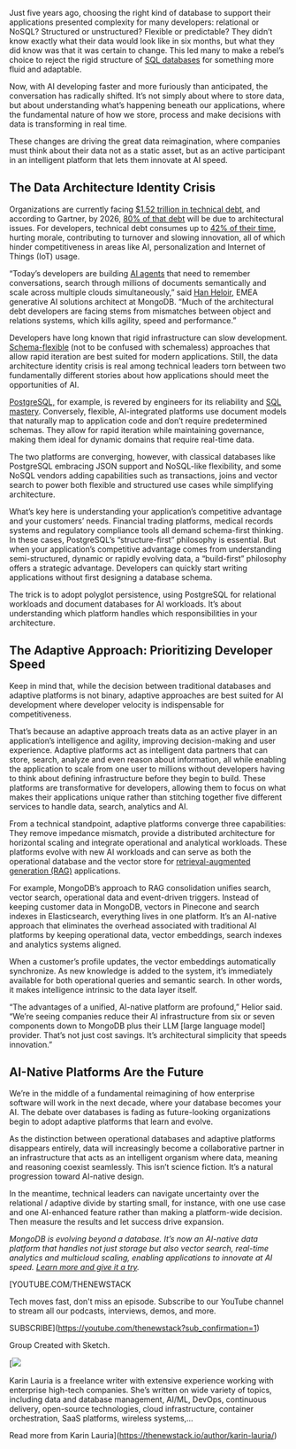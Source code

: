 Just five years ago, choosing the right kind of database to support their applications presented complexity for many developers: relational or NoSQL? Structured or unstructured? Flexible or predictable? They didn’t know exactly what their data would look like in six months, but what they did know was that it was certain to change. This led many to make a rebel’s choice to reject the rigid structure of [SQL databases](https://thenewstack.io/introduction-to-databases/) for something more fluid and adaptable.

Now, with AI developing faster and more furiously than anticipated, the conversation has radically shifted. It’s not simply about where to store data, but about understanding what’s happening beneath our applications, where the fundamental nature of how we store, process and make decisions with data is transforming in real time.

These changes are driving the great data reimagination, where companies must think about their data not as a static asset, but as an active participant in an intelligent platform that lets them innovate at AI speed.

## The Data Architecture Identity Crisis

Organizations are currently facing [$1.52 trillion in technical debt](https://www.architectureandgovernance.com/elevating-ea/new-research-suggests-architectural-technical-debt-is-most-damaging-to-applications-amid-1-52-trillion-technical-debt-crisis/?utm_source=chatgpt.com), and according to Gartner, by 2026, [80% of that debt](https://vfunction.com/blog/technical-debt-vs-architectural-technical-debt-what-to-know/?utm_source=chatgpt.com) will be due to architectural issues. For developers, technical debt consumes up to [42% of their time](https://thenewstack.io/technical-debt-continues-to-mount-heres-how-to-solve-it/), hurting morale, contributing to turnover and slowing innovation, all of which hinder competitiveness in areas like AI, personalization and Internet of Things (IoT) usage.

“Today’s developers are building [AI agents](https://thenewstack.io/ai-agents-a-comprehensive-introduction-for-developers/) that need to remember conversations, search through millions of documents semantically and scale across multiple clouds simultaneously,” said [Han Heloir](https://www.linkedin.com/in/hanheloiryan/), EMEA generative AI solutions architect at MongoDB. “Much of the architectural debt developers are facing stems from mismatches between object and relations systems, which kills agility, speed and performance.”

Developers have long known that rigid infrastructure can slow development. [Schema-flexible](https://www.mongodb.com/docs/manual/data-modeling/) (not to be confused with schemaless) approaches that allow rapid iteration are best suited for modern applications. Still, the data architecture identity crisis is real among technical leaders torn between two fundamentally different stories about how applications should meet the opportunities of AI.

[PostgreSQL,](https://roadmap.sh/postgresql-dba) for example, is revered by engineers for its reliability and [SQL mastery](https://roadmap.sh/sql). Conversely, flexible, AI-integrated platforms use document models that naturally map to application code and don’t require predetermined schemas. They allow for rapid iteration while maintaining governance, making them ideal for dynamic domains that require real-time data.

The two platforms are converging, however, with classical databases like PostgreSQL embracing JSON support and NoSQL-like flexibility, and some NoSQL vendors adding capabilities such as transactions, joins and vector search to power both flexible and structured use cases while simplifying architecture.

What’s key here is understanding your application’s competitive advantage and your customers’ needs. Financial trading platforms, medical records systems and regulatory compliance tools all demand schema-first thinking. In these cases, PostgreSQL’s “structure-first” philosophy is essential. But when your application’s competitive advantage comes from understanding semi-structured, dynamic or rapidly evolving data, a “build-first” philosophy offers a strategic advantage. Developers can quickly start writing applications without first designing a database schema.

The trick is to adopt polyglot persistence, using PostgreSQL for relational workloads and document databases for AI workloads. It’s about understanding which platform handles which responsibilities in your architecture.

## The Adaptive Approach: Prioritizing Developer Speed

Keep in mind that, while the decision between traditional databases and adaptive platforms is not binary, adaptive approaches are best suited for AI development where developer velocity is indispensable for competitiveness.

That’s because an adaptive approach treats data as an active player in an application’s intelligence and agility, improving decision-making and user experience. Adaptive platforms act as intelligent data partners that can store, search, analyze and even reason about information, all while enabling the application to scale from one user to millions without developers having to think about defining infrastructure before they begin to build. These platforms are transformative for developers, allowing them to focus on what makes their applications unique rather than stitching together five different services to handle data, search, analytics and AI.

From a technical standpoint, adaptive platforms converge three capabilities: They remove impedance mismatch, provide a distributed architecture for horizontal scaling and integrate operational and analytical workloads. These platforms evolve with new AI workloads and can serve as both the operational database and the vector store for [retrieval-augmented generation (RAG)](https://thenewstack.io/no-mcp-hasnt-killed-rag-in-fact-theyre-complementary/) applications.

For example, MongoDB’s approach to RAG consolidation unifies search, vector search, operational data and event-driven triggers. Instead of keeping customer data in MongoDB, vectors in Pinecone and search indexes in Elasticsearch, everything lives in one platform. It’s an AI-native approach that eliminates the overhead associated with traditional AI platforms by keeping operational data, vector embeddings, search indexes and analytics systems aligned.

When a customer’s profile updates, the vector embeddings automatically synchronize. As new knowledge is added to the system, it’s immediately available for both operational queries and semantic search. In other words, it makes intelligence intrinsic to the data layer itself.

“The advantages of a unified, AI-native platform are profound,” Helior said. “We’re seeing companies reduce their AI infrastructure from six or seven components down to MongoDB plus their LLM [large language model] provider. That’s not just cost savings. It’s architectural simplicity that speeds innovation.”

## AI-Native Platforms Are the Future

We’re in the middle of a fundamental reimagining of how enterprise software will work in the next decade, where your database becomes your AI. The debate over databases is fading as future-looking organizations begin to adopt adaptive platforms that learn and evolve.

As the distinction between operational databases and adaptive platforms disappears entirely, data will increasingly become a collaborative partner in an infrastructure that acts as an intelligent organism where data, meaning and reasoning coexist seamlessly. This isn’t science fiction. It’s a natural progression toward AI-native design.

In the meantime, technical leaders can navigate uncertainty over the relational / adaptive divide by starting small, for instance, with one use case and one AI-enhanced feature rather than making a platform-wide decision. Then measure the results and let success drive expansion.

*MongoDB is evolving beyond a database. It’s now an AI-native data platform that handles not just storage but also vector search, real-time analytics and multicloud scaling, enabling applications to innovate at AI speed. [Learn more and give it a try](https://www.mongodb.com/products/platform/atlas-product-tour?utm_campaign=devrel&utm_source=third-party-content&utm_medium=cta&utm_content=the+new+stack&utm_term=tony.kim).*

[YOUTUBE.COM/THENEWSTACK

Tech moves fast, don't miss an episode. Subscribe to our YouTube
channel to stream all our podcasts, interviews, demos, and more.

SUBSCRIBE](https://youtube.com/thenewstack?sub_confirmation=1)

Group
Created with Sketch.

[![](https://cdn.thenewstack.io/media/2025/06/040b0c13-karin-lauria.jpg)

Karin Lauria is a freelance writer with extensive experience working with enterprise high-tech companies. She’s written on wide variety of topics, including data and database management, AI/ML, DevOps, continuous delivery, open-source technologies, cloud infrastructure, container orchestration, SaaS platforms, wireless systems,...

Read more from Karin Lauria](https://thenewstack.io/author/karin-lauria/)
